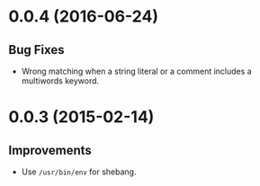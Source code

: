# 0.0.4 (2016-06-24)

## Bug Fixes

- Wrong matching when a string literal or a comment includes a multiwords
  keyword.


# 0.0.3 (2015-02-14)

## Improvements

- Use `/usr/bin/env` for shebang.
